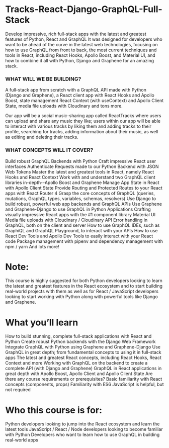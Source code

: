 # Tracks-React-Django-GraphQL-Full-Stack
Develop impressive, rich full-stack apps with the latest and greatest features of Python, React and GraphQL
It was designed for developers who want to be ahead of the curve in the latest web technologies, focusing on how to use GraphQL from front to back, the most current techniques and tools in React, including React Hooks, Apollo Boost, and Material UI, and how to combine it all with Python, Django and Graphene for an amazing stack.

### WHAT WILL WE BE BUILDING? ###

A full-stack app from scratch with a GraphQL API made with Python (Django and Graphene), a React client app with React Hooks and Apollo Boost, state management React Context (with useContext) and Apollo Client State, media file uploads with Cloudinary and tons more.

Our app will be a social music-sharing app called ReactTracks where users can upload and share any music they like; users within our app will be able to interact with various tracks by liking them and adding tracks to their profile, searching for tracks, adding information about their music, as well as editing and deleting their tracks.

### WHAT CONCEPTS WILL IT COVER? ###

Build robust GraphQL Backends with Python 
Craft impressive React user interfaces
Authenticate Requests made to our Python Backend with JSON Web Tokens
Master the latest and greatest tools in React, namely React Hooks and React Context
Work with and understand two GraphQL client libraries in-depth--Apollo Boost and Graphene
Manage App State in React with Apollo Client State
Provide Routing and Protected Routes to your React apps with React Router 4
Grasp the core concepts of GraphQL (queries, mutations, GraphQL types, variables, schemas, resolvers)
Use Django to build robust, powerful web app backends and GraphQL APIs
Use Graphene and Graphene-Django to use GraphQL in Python Applications
Crafting visually impressive React apps with the #1 component library Material UI
Media file uploads with Cloudinary / Cloudinary API
Error handling in GraphQL, both on the client and server
How to use GraphQL IDEs, such as GraphiQL and GraphQL Playground, to interact with your APIs
How to use React Dev Tools and Apollo Dev Tools to easily interact with your React code
Package management with pipenv and dependency management with npm / yarn
And lots more!

# Note:
This course is highly suggested for both Python developers looking to learn the latest and greatest features in the React ecosystem and to start building real-world projects with them as well as for React / JavaScript developers looking to start working with Python along with powerful tools like Django and Graphene.

# What you’ll learn
How to build stunning, complete full-stack applications with React and Python
Create robust Python backends with the Django Web Framework
Integrate GraphQL with Python using Graphene and Graphene-Django
Use GraphQL in great depth; from fundamental concepts to using it in full-stack apps
The latest and greatest React concepts, including React Hooks, React Context and more
Working with GraphQL on the backend to create a complete API (with Django and Graphene)
GraphQL in React applications in great depth with Apollo Boost, Apollo Client and Apollo Client State
Are there any course requirements or prerequisites?
Basic familiarity with React concepts (components, props)
Familiarity with ES6 JavaScript is helpful, but not required

# Who this course is for:
Python developers looking to jump into the React ecosystem and learn the latest tools
JavaScript / React / Node developers looking to become familiar with Python
Developers who want to learn how to use GraphQL in building real-world apps
